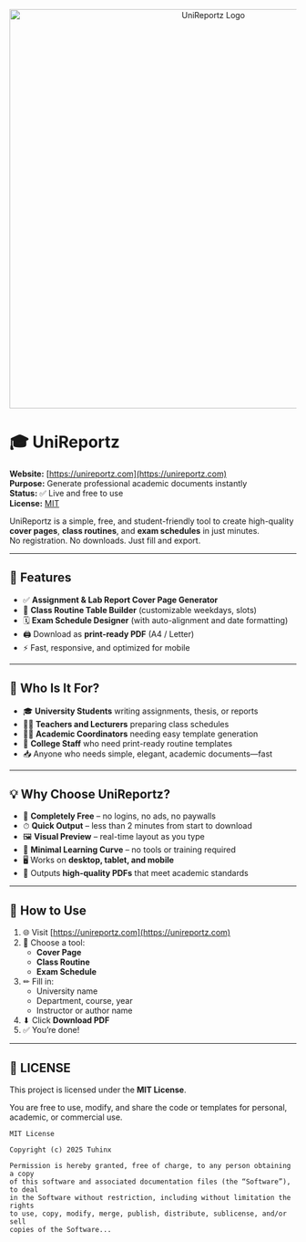<p align="center">
  <a href="https://unireportz.com/">
    <img src="https://unireportz.com/seo/og-image.png" alt="UniReportz Logo" width="700">
  </a>
</p>

# 🎓 UniReportz

**Website:** [https://unireportz.com](https://unireportz.com)  
**Purpose:** Generate professional academic documents instantly  
**Status:** ✅ Live and free to use  
**License:** [MIT](#-license)

UniReportz is a simple, free, and student-friendly tool to create high-quality **cover pages**, **class routines**, and **exam schedules** in just minutes.  
No registration. No downloads. Just fill and export.

---

## 📌 Features

- ✅ **Assignment & Lab Report Cover Page Generator**
- 📅 **Class Routine Table Builder** (customizable weekdays, slots)
- 🗓 **Exam Schedule Designer** (with auto-alignment and date formatting)
- 🖨 Download as **print-ready PDF** (A4 / Letter)
- ⚡ Fast, responsive, and optimized for mobile

---


## 🎯 Who Is It For?

- 🎓 **University Students** writing assignments, thesis, or reports  
- 👩‍🏫 **Teachers and Lecturers** preparing class schedules  
- 🧑‍💻 **Academic Coordinators** needing easy template generation  
- 🏫 **College Staff** who need print-ready routine templates  
- 📥 Anyone who needs simple, elegant, academic documents—fast

---

## 💡 Why Choose UniReportz?

- 💯 **Completely Free** – no logins, no ads, no paywalls  
- ⏱ **Quick Output** – less than 2 minutes from start to download  
- 🖼 **Visual Preview** – real-time layout as you type  
- 🧠 **Minimal Learning Curve** – no tools or training required  
- 🖥 Works on **desktop, tablet, and mobile**  
- 📄 Outputs **high-quality PDFs** that meet academic standards

---

## 🧭 How to Use

1. 🌐 Visit [https://unireportz.com](https://unireportz.com)
2. 🧾 Choose a tool:
   - **Cover Page**
   - **Class Routine**
   - **Exam Schedule**
3. ✏ Fill in:
   - University name
   - Department, course, year
   - Instructor or author name
4. ⬇ Click **Download PDF**
5. ✅ You’re done!

---

## 📄 LICENSE

This project is licensed under the **MIT License**.

You are free to use, modify, and share the code or templates for personal, academic, or commercial use.

```text
MIT License

Copyright (c) 2025 Tuhinx

Permission is hereby granted, free of charge, to any person obtaining a copy
of this software and associated documentation files (the “Software”), to deal
in the Software without restriction, including without limitation the rights
to use, copy, modify, merge, publish, distribute, sublicense, and/or sell
copies of the Software...

